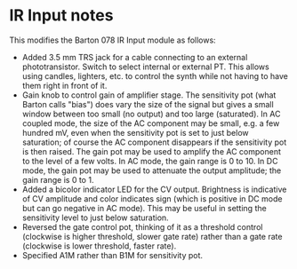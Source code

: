 # IR Input notes

This modifies the Barton 078 IR Input module as follows:

* Added 3.5 mm TRS jack for a cable connecting to an external phototransistor. Switch to select internal or external PT. This allows using candles, lighters, etc. to control the synth while not having to have them right in front of it.
* Gain knob to control gain of amplifier stage. The sensitivity pot (what Barton calls "bias") does vary the size of the signal but gives a small window between too small (no output) and too large (saturated). In AC coupled mode, the size of the AC component may be small, e.g. a few hundred mV, even when the sensitivity pot is set to just below saturation; of course the AC component disappears if the sensitivity pot is then raised. The gain pot may be used to amplify the AC component to the level of a few volts. In AC mode, the gain range is 0 to 10. In DC mode, the gain pot may be used to attenuate the output amplitude; the gain range is 0 to 1.
* Added a bicolor indicator LED for the CV output. Brightness is indicative of CV amplitude and color indicates sign (which is positive in DC mode but can go negative in AC mode). This may be useful in setting the sensitivity level to just below saturation. 
* Reversed the gate control pot, thinking of it as a threshold control (clockwise is higher threshold, slower gate rate) rather than a gate rate (clockwise is lower threshold, faster rate).
* Specified A1M rather than B1M for sensitivity pot.

